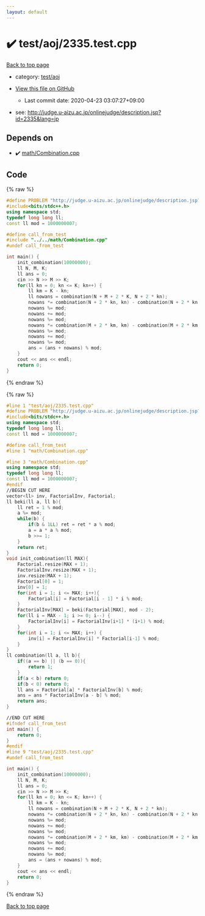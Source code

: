 ```yaml
---
layout: default
---
```


<!-- mathjax config similar to math.stackexchange -->
<script type="text/javascript" async
  src="https://cdnjs.cloudflare.com/ajax/libs/mathjax/2.7.5/MathJax.js?config=TeX-MML-AM_CHTML">
</script>
<script type="text/x-mathjax-config">
  MathJax.Hub.Config({
    TeX: { equationNumbers: { autoNumber: "AMS" }},
    tex2jax: {
      inlineMath: [ ['$','$'] ],
      processEscapes: true
    },
    "HTML-CSS": { matchFontHeight: false },
    displayAlign: "left",
    displayIndent: "2em"
  });
</script>

<script type="text/javascript" src="https://cdnjs.cloudflare.com/ajax/libs/jquery/3.4.1/jquery.min.js"></script>
<script src="https://cdn.jsdelivr.net/npm/jquery-balloon-js@1.1.2/jquery.balloon.min.js" integrity="sha256-ZEYs9VrgAeNuPvs15E39OsyOJaIkXEEt10fzxJ20+2I=" crossorigin="anonymous"></script>
<script type="text/javascript" src="../../../assets/js/copy-button.js"></script>
<link rel="stylesheet" href="../../../assets/css/copy-button.css" />


# :heavy_check_mark: test/aoj/2335.test.cpp

<a href="../../../index.html">Back to top page</a>

* category: <a href="../../../index.html#0d0c91c0cca30af9c1c9faef0cf04aa9">test/aoj</a>
* <a href="{{ site.github.repository_url }}/blob/master/test/aoj/2335.test.cpp">View this file on GitHub</a>
    - Last commit date: 2020-04-23 03:07:27+09:00


* see: <a href="http://judge.u-aizu.ac.jp/onlinejudge/description.jsp?id=2335&lang=jp">http://judge.u-aizu.ac.jp/onlinejudge/description.jsp?id=2335&lang=jp</a>


## Depends on

* :heavy_check_mark: <a href="../../../library/math/Combination.cpp.html">math/Combination.cpp</a>


## Code

<a id="unbundled"></a>
{% raw %}
```cpp
#define PROBLEM "http://judge.u-aizu.ac.jp/onlinejudge/description.jsp?id=2335&lang=jp"
#include<bits/stdc++.h>
using namespace std;
typedef long long ll;
const ll mod = 1000000007;

#define call_from_test
#include "../../math/Combination.cpp"
#undef call_from_test

int main() {
    init_combination(10000000);
    ll N, M, K;
    ll ans = 0;
    cin >> N >> M >> K;
    for(ll kn = 0; kn <= K; kn++) {
        ll km = K - kn;
        ll nowans = combination(N + M + 2 * K, N + 2 * kn);
        nowans *= combination(N + 2 * kn, kn) - combination(N + 2 * kn, kn - 1);
        nowans %= mod;
        nowans += mod;
        nowans %= mod;
        nowans *= combination(M + 2 * km, km) - combination(M + 2 * km, km - 1);
        nowans %= mod;
        nowans += mod;
        nowans %= mod;
        ans = (ans + nowans) % mod;
    }
    cout << ans << endl;
    return 0;
}
```
{% endraw %}

<a id="bundled"></a>
{% raw %}
```cpp
#line 1 "test/aoj/2335.test.cpp"
#define PROBLEM "http://judge.u-aizu.ac.jp/onlinejudge/description.jsp?id=2335&lang=jp"
#include<bits/stdc++.h>
using namespace std;
typedef long long ll;
const ll mod = 1000000007;

#define call_from_test
#line 1 "math/Combination.cpp"

#line 3 "math/Combination.cpp"
using namespace std;
typedef long long ll;
const ll mod = 1000000007;
#endif
//BEGIN CUT HERE
vector<ll> inv, FactorialInv, Factorial;
ll beki(ll a, ll b){
    ll ret = 1 % mod;
    a %= mod;
    while(b) {
        if(b & 1LL) ret = ret * a % mod;
        a = a * a % mod;
        b >>= 1;
    }
    return ret;
}
void init_combination(ll MAX){
    Factorial.resize(MAX + 1);
    FactorialInv.resize(MAX + 1);
    inv.resize(MAX + 1);
    Factorial[0] = 1;
    inv[0] = 1;
    for(int i = 1; i <= MAX; i++){
        Factorial[i] = Factorial[i - 1] * i % mod;
    }
    FactorialInv[MAX] = beki(Factorial[MAX], mod - 2);
    for(ll i = MAX - 1; i >= 0; i--) {
        FactorialInv[i] = FactorialInv[i+1] * (i+1) % mod;
    }
    for(int i = 1; i <= MAX; i++) {
        inv[i] = FactorialInv[i] * Factorial[i-1] % mod;
    }
}
ll combination(ll a, ll b){
    if((a == b) || (b == 0)){
        return 1;
    }
    if(a < b) return 0;
    if(b < 0) return 0;
    ll ans = Factorial[a] * FactorialInv[b] % mod;
    ans = ans * FactorialInv[a - b] % mod;
    return ans;
}

//END CUT HERE
#ifndef call_from_test
int main() {
    return 0;
}
#endif
#line 9 "test/aoj/2335.test.cpp"
#undef call_from_test

int main() {
    init_combination(10000000);
    ll N, M, K;
    ll ans = 0;
    cin >> N >> M >> K;
    for(ll kn = 0; kn <= K; kn++) {
        ll km = K - kn;
        ll nowans = combination(N + M + 2 * K, N + 2 * kn);
        nowans *= combination(N + 2 * kn, kn) - combination(N + 2 * kn, kn - 1);
        nowans %= mod;
        nowans += mod;
        nowans %= mod;
        nowans *= combination(M + 2 * km, km) - combination(M + 2 * km, km - 1);
        nowans %= mod;
        nowans += mod;
        nowans %= mod;
        ans = (ans + nowans) % mod;
    }
    cout << ans << endl;
    return 0;
}

```
{% endraw %}

<a href="../../../index.html">Back to top page</a>

